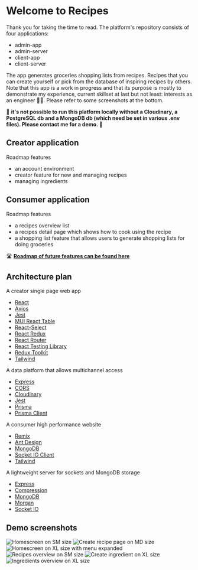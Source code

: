# Welcome to Recipes

Thank you for taking the time to read. The platform's repository consists of four applications:

- admin-app
- admin-server
- client-app
- client-server

The app generates groceries shopping lists from recipes. Recipes that you can create yourself or pick from the database of inspiring recipes by others. Note that this app is a work in progress and that its purpose is mostly to demonstrate my experience, current skillset at last but not least: interests as an engineer 🧑‍💻. Please refer to some screenshots at the bottom.

🎈 **it's not possible to run this platform locally without a Cloudinary, a PostgreSQL db and a MongoDB db (which need be set in various .env files). Please contact me for a demo. 🎈**

## Creator application

Roadmap features

- an account environment
- creator feature for new and managing recipes
- managing ingredients

## Consumer application

Roadmap features

- a recipes overview list
- a recipes detail page which shows how to cook using the recipe
- a shopping list feature that allows users to generate shopping lists for doing groceries

🛣️ **[Roadmap of future features can be found here](https://github.com/users/NouryJanse/projects/4)**

## Architecture plan

A creator single page web app

- [React](https://reactjs.org/)
- [Axios](https://www.npmjs.com/package/axios)
- [Jest](https://www.npmjs.com/package/jest)
- [MUI React Table](https://mui.com/material-ui/react-table/)
- [React-Select](https://www.npmjs.com/package/react-select)
- [React Redux](https://www.npmjs.com/package/react-redux)
- [React Router](https://www.npmjs.com/package/react-router)
- [React Testing Library](https://www.npmjs.com/package/@testing-library/react)
- [Redux Toolkit](https://www.npmjs.com/package/@reduxjs/toolkit)
- [Tailwind](https://www.npmjs.com/package/tailwindcss)

A data platform that allows multichannel access

- [Express](https://www.npmjs.com/package/express)
- [CORS](https://www.npmjs.com/package/cors)
- [Cloudinary](https://www.npmjs.com/package/cloudinary)
- [Jest](https://www.npmjs.com/package/jest)
- [Prisma](https://www.npmjs.com/package/prisma)
- [Prisma Client](https://www.npmjs.com/package/@prisma/client)

A consumer high performance website

- [Remix](https://www.npmjs.com/package/@remix-run/react)
- [Ant Design](https://www.npmjs.com/package/antd)
- [MongoDB](https://www.npmjs.com/package/mongodb)
- [Socket IO Client](https://www.npmjs.com/package/socket.io-client)
- [Tailwind](https://www.npmjs.com/package/tailwindcss)

A lightweight server for sockets and MongoDB storage

- [Express](https://www.npmjs.com/package/express)
- [Compression](https://www.npmjs.com/package/compression)
- [MongoDB](https://www.npmjs.com/package/mongodb)
- [Morgan](https://www.npmjs.com/package/morgan)
- [Socket IO](https://www.npmjs.com/package/socket.io)

## Demo screenshots

![Homescreen on SM size](screens/Home-SM.png?raw=true "Homescreen SM")
![Create recipe page on MD size](screens/CreateRecipe-MD.png?raw=true "Create recipe MD")
![Homescreen on XL size with menu expanded](screens/Home-XL.png?raw=true "Home XL")
![Recipes overview on SM size](screens/Recipes-SM.png?raw=true "Recipes SM")
![Create ingredient on XL size](screens/CreateIngredient-XL.png?raw=true "Create ingredient XL")
![Ingredients overview on XL size](screens/AllIngredients-XL.png?raw=true "All ingredients XL")
